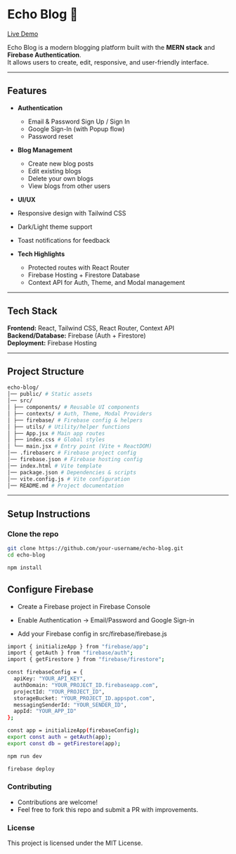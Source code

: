 # Echo Blog 📝

[Live Demo](https://blog-application-d350b.web.app/) 

Echo Blog is a modern blogging platform built with the **MERN stack** and **Firebase Authentication**.  
It allows users to create, edit, responsive, and user-friendly interface.  

---

## Features

- **Authentication**
  - Email & Password Sign Up / Sign In
  - Google Sign-In (with Popup flow)
  - Password reset

- **Blog Management**
  - Create new blog posts
  - Edit existing blogs
  - Delete your own blogs
  - View blogs from other users

-  **UI/UX**
  - Responsive design with Tailwind CSS
  - Dark/Light theme support
  - Toast notifications for feedback

- **Tech Highlights**
  - Protected routes with React Router
  - Firebase Hosting + Firestore Database
  - Context API for Auth, Theme, and Modal management

---

## **Tech Stack**

**Frontend:** React, Tailwind CSS, React Router, Context API  
**Backend/Database:** Firebase (Auth + Firestore)  
**Deployment:** Firebase Hosting  

---

## Project Structure

```bash
echo-blog/
│── public/ # Static assets
│── src/
│ ├── components/ # Reusable UI components
│ ├── contexts/ # Auth, Theme, Modal Providers
│ ├── firebase/ # Firebase config & helpers
│ ├── utils/ # Utility/helper functions
│ ├── App.jsx # Main app routes
│ ├── index.css # Global styles
│ └── main.jsx # Entry point (Vite + ReactDOM)
│── .firebaserc # Firebase project config
│── firebase.json # Firebase hosting config
│── index.html # Vite template
│── package.json # Dependencies & scripts
│── vite.config.js # Vite configuration
│── README.md # Project documentation
```


---

## Setup Instructions

### Clone the repo
```bash
git clone https://github.com/your-username/echo-blog.git
cd echo-blog
```

```bash
npm install
```

## Configure Firebase

 - Create a Firebase project in Firebase Console

 - Enable Authentication → Email/Password and Google Sign-in

 - Add your Firebase config in src/firebase/firebase.js

```bash
import { initializeApp } from "firebase/app";
import { getAuth } from "firebase/auth";
import { getFirestore } from "firebase/firestore";

const firebaseConfig = {
  apiKey: "YOUR_API_KEY",
  authDomain: "YOUR_PROJECT_ID.firebaseapp.com",
  projectId: "YOUR_PROJECT_ID",
  storageBucket: "YOUR_PROJECT_ID.appspot.com",
  messagingSenderId: "YOUR_SENDER_ID",
  appId: "YOUR_APP_ID"
};

const app = initializeApp(firebaseConfig);
export const auth = getAuth(app);
export const db = getFirestore(app);
```

```bash
npm run dev
```

```bash
firebase deploy
```

### Contributing

 - Contributions are welcome!
 - Feel free to fork this repo and submit a PR with improvements.

### License

This project is licensed under the MIT License.